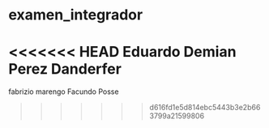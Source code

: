 # examen_integrador
<<<<<<< HEAD
Eduardo Demian Perez Danderfer
=======

fabrizio marengo
Facundo Posse
>>>>>>> d616fd1e5d814ebc5443b3e2b663799a21599806
